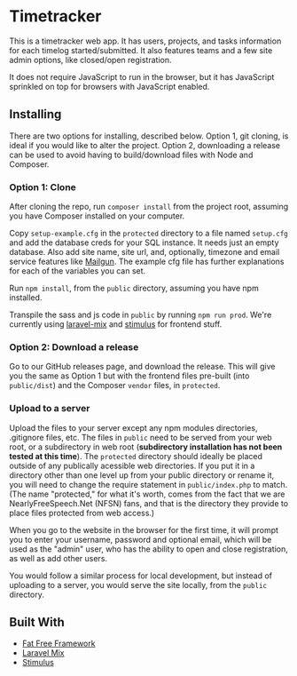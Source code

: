# Timetracker

This is a timetracker web app. It has users, projects, and tasks information for each timelog started/submitted. It also features teams and a few site admin options, like closed/open registration.

It does not require JavaScript to run in the browser, but it has JavaScript sprinkled on top for browsers with JavaScript enabled.

## Installing

There are two options for installing, described below. Option 1, git cloning, is ideal if you would like to alter the project. Option 2, downloading a release can be used to avoid having to build/download files with Node and Composer.

### Option 1: Clone

After cloning the repo, run `composer install` from the project root, assuming you have Composer installed on your computer.

Copy `setup-example.cfg` in the `protected` directory to a file named `setup.cfg` and add the database creds for your SQL instance. It needs just an empty database. Also add site name, site url, and, optionally, timezone and email service features like [Mailgun](https://www.mailgun.com/). The example cfg file has further explanations for each of the variables you can set.

Run `npm install`, from the `public` directory, assuming you have npm installed.

Transpile the sass and js code in `public` by running `npm run prod`. We're currently using [laravel-mix](https://laravel-mix.com/docs/4.0/installation) and [stimulus](https://stimulusjs.org/) for frontend stuff.

### Option 2: Download a release

Go to our GitHub releases page, and download the release. This will give you the same as Option 1 but with the frontend files pre-built (into `public/dist`) and the Composer `vendor` files, in `protected`.

### Upload to a server

Upload the files to your server except any npm modules directories, .gitignore files, etc. The files in `public` need to be served from your web root, or a subdirectory in web root (**subdirectory installation has not been tested at this time**). The `protected` directory should ideally be placed outside of any publically acessible web directories. If you put it in a directory other than one level up from your public directory or rename it, you will need to change the require statement in `public/index.php` to match. (The name "protected," for what it's worth, comes from the fact that we are NearlyFreeSpeech.Net (NFSN) fans, and that is the directory they provide to place files protected from web access.)

When you go to the website in the browser for the first time, it will prompt you to enter your username, password and optional email, which will be used as the "admin" user, who has the ability to open and close registration, as well as add other users.

You would follow a similar process for local development, but instead of uploading to a server, you would serve the site locally, from the `public` directory.

## Built With

- [Fat Free Framework](https://fatfreeframework.com)
- [Laravel Mix](https://laravel-mix.com/)
- [Stimulus](https://stimulusjs.org/)